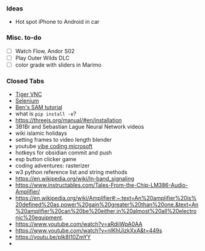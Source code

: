 ### Ideas
- Hot spot iPhone to Android in car
### Misc. to-do
 - [ ] Watch Flow, Andor S02
 - [ ] Play Outer Wilds DLC
 - [ ] color grade with sliders in Marimo
### Closed Tabs
- [Tiger VNC](https://tigervnc.org/)
- [Selenium](https://pypi.org/project/selenium/)
- [Ben's SAM tutorial](https://colab.research.google.com/github/roboflow-ai/notebooks/blob/main/notebooks/how-to-segment-anything-with-sam.ipynb#scrollTo=RHw4yH8XRCo9)
- what is `pip install -e`?
- https://threejs.org/manual/#en/installation
- 3B1Br and Sebastian Lague Neural Network videos
- wiki islamic holidays
- setting frames to video length blender
- youtube [vibe coding microsoft](https://www.youtube.com/watch?v=eo9UKLqfjhI)
- hotkeys for obsidian commit and push
- esp button clicker game
- coding adventures: rasterizer
- w3 python reference list and string methods
- https://en.wikipedia.org/wiki/In-band_signaling
- https://www.instructables.com/Tales-From-the-Chip-LM386-Audio-Amplifier/
- https://en.wikipedia.org/wiki/Amplifier#:~:text=An%20amplifier%20is%20defined%20as,power%20gain%20greater%20than%20one.&text=An%20amplifier%20can%20be%20either,in%20almost%20all%20electronic%20equipment.
- https://www.youtube.com/watch?v=aRdiiWpA0AA
- https://www.youtube.com/watch?v=nIKhUizkXxA&t=449s
- https://youtu.be/pIk8I10ZmYY
- 